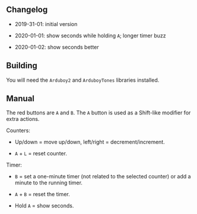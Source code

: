 ## Changelog

* 2019-31-01: initial version

* 2020-01-01: show seconds while holding `A`; longer timer buzz

* 2020-01-02: show seconds better

## Building

You will need the `Arduboy2` and `ArduboyTones` libraries installed.

## Manual

The red buttons are `A` and `B`. The `A` button is used as a Shift-like modifier for extra actions.

Counters:

* Up/down = move up/down, left/right = decrement/increment.

* `A` + `L` = reset counter.

Timer:

* `B` = set a one-minute timer (not related to the selected counter) or add a minute to the running timer.

* `A` + `B` = reset the timer.

* Hold `A` = show seconds.
